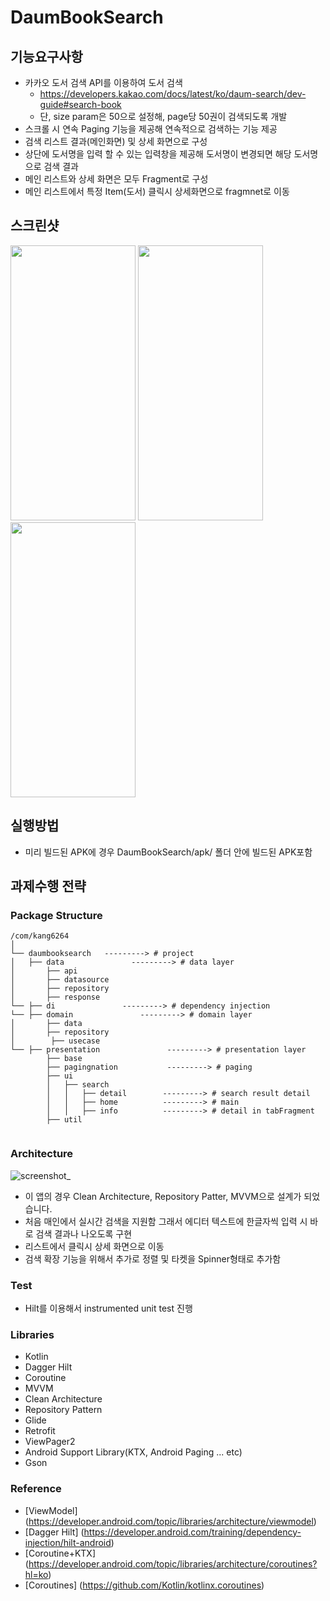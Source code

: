 # DaumBookSearch

## 기능요구사항

  * 카카오 도서 검색 API를 이용하여 도서 검색
    * https://developers.kakao.com/docs/latest/ko/daum-search/dev-guide#search-book
    * 단, size param은 50으로 설정해, page당 50권이 검색되도록 개발
  * 스크롤 시 연속 Paging 기능을 제공해 연속적으로 검색하는 기능 제공
  * 검색 리스트 결과(메인화면) 및 상세 화면으로 구성
  * 상단에 도서명을 입력 할 수 있는 입력창을 제공해 도서명이 변경되면 해당 도서명으로 검색 결과 
  * 메인 리스트와 상세 화면은 모두 Fragment로 구성
  * 메인 리스트에서 특정 Item(도서) 클릭시 상세화면으로 fragmnet로 이동
  
## 스크린샷
<p float="left">
<img src="https://user-images.githubusercontent.com/10939456/93009706-2239e680-f5bf-11ea-8591-fdf4b15b694f.jpg" width="200px" height="440px"/>
<img src="https://user-images.githubusercontent.com/10939456/93009709-2bc34e80-f5bf-11ea-89a3-38a236f1e5b7.jpg" width="200px" height="440px"/>
<img src="https://user-images.githubusercontent.com/10939456/93009713-31b92f80-f5bf-11ea-9b25-0cb957e9968b.jpg" width="200px" height="440px"/>
 </p>
  
## 실행방법
  * 미리 빌드된 APK에 경우 DaumBookSearch/apk/ 폴더 안에 빌드된 APK포함
  
## 과제수행 전략

### Package Structure
```
/com/kang6264
│
└── daumbooksearch   ---------> # project 
│   ├── data               ---------> # data layer
│       ├── api
│       ├── datasource
│       ├── repository
│       ├── response
└── ├── di               ---------> # dependency injection
└── ├── domain               ---------> # domain layer
│       ├── data
│       ├── repository
│        ├── usecase
└── ├── presentation               ---------> # presentation layer
        ├── base
        ├── pagingnation           ---------> # paging
        ├── ui
        │   ├── search
        │   │   ├── detail        ---------> # search result detail
        │   │   ├── home          ---------> # main
        │   │   ├── info          ---------> # detail in tabFragment
        ├── util
    
```

### Architecture
![screenshot_](https://user-images.githubusercontent.com/10939456/92988469-bf851400-f506-11ea-8c84-38345cabccef.png)

 * 이 앱의 경우 Clean Architecture, Repository Patter, MVVM으로 설계가 되었습니다.
 * 처음 매인에서 실시간 검색을 지원함 그래서 에디터 텍스트에 한글자씩 입력 시 바로 검색 결과나 나오도록 구현
 * 리스트에서 클릭시 상세 화면으로 이동
 * 검색 확장 기능을 위해서 추가로 정렬 및 타켓을 Spinner형태로 추가함
 
### Test
 * Hilt를 이용해서 instrumented unit test 진행

### Libraries
- Kotlin
- Dagger Hilt
- Coroutine
- MVVM
- Clean Architecture
- Repository Pattern
- Glide
- Retrofit
- ViewPager2
- Android Support Library(KTX, Android Paging ... etc)
- Gson

### Reference
 - [ViewModel] (https://developer.android.com/topic/libraries/architecture/viewmodel)
 - [Dagger Hilt] (https://developer.android.com/training/dependency-injection/hilt-android)
 - [Coroutine+KTX] (https://developer.android.com/topic/libraries/architecture/coroutines?hl=ko)
 - [Coroutines] (https://github.com/Kotlin/kotlinx.coroutines)
